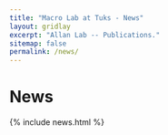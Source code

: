 ```yaml
---
title: "Macro Lab at Tuks - News"
layout: gridlay
excerpt: "Allan Lab -- Publications."
sitemap: false
permalink: /news/
---
```



# News


<div id="newsid" class="col-sm-4" >
	{% include news.html %}
  </div>
